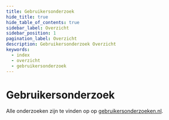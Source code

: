```yaml
---
title: Gebruikersonderzoek
hide_title: true
hide_table_of_contents: true
sidebar_label: Overzicht
sidebar_position: 1
pagination_label: Overzicht
description: Gebruikersonderzoek Overzicht
keywords:
  - index
  - overzicht
  - gebruikersonderzoek
---
```


<!-- @license CC0-1.0 -->

# Gebruikersonderzoek

Alle onderzoeken zijn te vinden op op [gebruikersonderzoeken.nl](https://gebruikersonderzoeken.nl/).
